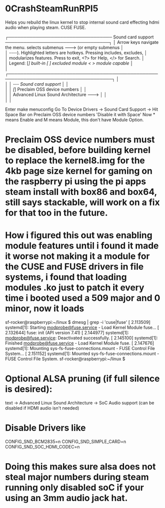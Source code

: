 # 0CrashSteamRunRPI5
Helps you rebuild the linux kernel to stop internal sound card effecting hdmi audio when playing steam. CUSE FUSE.

  ┌────────────────────────────────── Sound card support ──────────────────────────────────┐
  │  Arrow keys navigate the menu.  <Enter> selects submenus ---> (or empty submenus       │  
  │  ----).  Highlighted letters are hotkeys.  Pressing <Y> includes, <N> excludes, <M>    │  
  │  modularizes features.  Press <Esc><Esc> to exit, <?> for Help, </> for Search.        │  
  │  Legend: [*] built-in  [ ] excluded  <M> module  < > module capable                    │  
  │ ┌────────────────────────────────────────────────────────────────────────────────────┐ │  
  │ │       --- Sound card support                                                       │ │  
  │ │       [*]   Preclaim OSS device numbers                                            │ │  
  │ │       <M>   Advanced Linux Sound Architecture  --->                                │ │  
  │ │

  Enter make menuconfig
Go To Device Drivers -> Sound Card Support -> 
Hit Space Bar on Preclaim OSS device numbers 'Disable it with Space'
Now * means Enable and M means Module, this don't have Module Option.

# Preclaim OSS device numbers must be disabled, before building kernel to replace the kernel8.img for the 4kb page size kernel for gaming on the raspberry pi using the pi apps steam install with box86 and box64, still says stackable, will work on a fix for that too in the future.

# How i figured this out was enabling module features until i found it made it worse not making it a module for the CUSE and FUSE drivers in file systems, i found that loading modules .ko just to patch it every time i booted used a 509 major and 0 minor, now it loads

sf-rocker@raspberrypi:~/linux $ dmesg | grep -i 'cuse\|fuse'
[    2.113509] systemd[1]: Starting modprobe@fuse.service - Load Kernel Module fuse...
[    2.132644] fuse: init (API version 7.41)
[    2.144977] systemd[1]: modprobe@fuse.service: Deactivated successfully.
[    2.145100] systemd[1]: Finished modprobe@fuse.service - Load Kernel Module fuse.
[    2.147676] systemd[1]: Mounting sys-fs-fuse-connections.mount - FUSE Control File System...
[    2.151152] systemd[1]: Mounted sys-fs-fuse-connections.mount - FUSE Control File System.
sf-rocker@raspberrypi:~/linux $ 


# Optional ALSA pruning (if full silence is desired):
text
-> Advanced Linux Sound Architecture
   -> SoC Audio support (can be disabled if HDMI audio isn't needed)

   # Disable Drivers like
   CONFIG_SND_BCM2835=n
CONFIG_SND_SIMPLE_CARD=n
CONFIG_SND_SOC_HDMI_CODEC=n 

# Doing this makes sure alsa does not steal major numbers during steam running only disabled soC if your using an 3mm audio jack hat.




